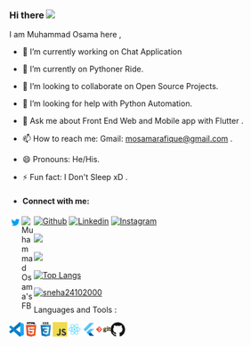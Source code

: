 ### Hi there <img src="https://media.giphy.com/media/hvRJCLFzcasrR4ia7z/giphy.gif" width="30px"> 


I am Muhammad Osama here , 

- 🔭 I’m currently working on Chat Application
- 🌱 I’m currently on Pythoner Ride.
- 👯 I’m looking to collaborate on Open Source Projects.
- 🤔 I’m looking for help with Python Automation.
- 💬 Ask me about Front End Web and Mobile app with Flutter .
- 📫 How to reach me: Gmail: mosamarafique@gmail.com .
- 😄 Pronouns: He/His.
- ⚡ Fun fact: I Don't Sleep xD .

- <h4 align="left">Connect with me:</h4>
<a href="https://twitter.com/itxomiqureshi">
  <img align="left" alt="Muhammad Osama's Twitter " width="22px" src="https://raw.githubusercontent.com/github/explore/80688e429a7d4ef2fca1e82350fe8e3517d3494d/topics/twitter/twitter.png" />
</a>
<a href="https://facebook.com/muhammad.osama.qureshi24/ ">
  <img align="left" alt="Muhammad Osama's FB " width="22px" src="https://i.pinimg.com/736x/ac/57/3b/ac573b439cde3dec8ca1c6739ae7f628.jpg" />
</a>

 [![Github](https://img.shields.io/badge/-Github-000?style=flat&logo=Github&logoColor=white)](https://github.com/Muhammad-Osama-Qureshi)
[![Linkedin](https://img.shields.io/badge/-LinkedIn-blue?style=flat&logo=Linkedin&logoColor=white)](https://www.linkedin.com/in/muhammad-osama-qureshi-4h2o)
[![Instagram](https://img.shields.io/badge/-Instagram-c13584?style=flat&labelColor=c13584&logo=instagram&logoColor=white)](https://www.instagram.com/m.osama.qureshi)




![](https://visitor-badge.glitch.me/badge?page_id=muhammad-osama-qureshi)





  <img width="48%" src="https://github-readme-streak-stats.herokuapp.com/?user=muhammad-osama-qureshi&theme=chartreuse-dark" />

[![Top Langs](https://github-readme-stats.vercel.app/api/top-langs/?username=muhammad-osama-qureshi&&theme=chartreuse-dark&text_color=#0000FF&border_color=#0000FF)](https://github.com/muhammad-osama-qureshi/github-readme-stats)
<p align="left"> <a href="https://github.com/ryo-ma/github-profile-trophy"><img src="https://github-profile-trophy.vercel.app/?username=Muhammad-Osama-Qureshi" alt="sneha24102000" /></a> </p>


Languages and Tools : 

<img align="left" alt="Visual Studio Code" width="26px" src="https://raw.githubusercontent.com/github/explore/80688e429a7d4ef2fca1e82350fe8e3517d3494d/topics/visual-studio-code/visual-studio-code.png" />
<img align="left" alt="HTML5" width="26px" src="https://raw.githubusercontent.com/github/explore/80688e429a7d4ef2fca1e82350fe8e3517d3494d/topics/html/html.png" />
<img align="left" alt="CSS3" width="26px" src="https://raw.githubusercontent.com/github/explore/80688e429a7d4ef2fca1e82350fe8e3517d3494d/topics/css/css.png" />
<img align="left" alt="JavaScript" width="26px" src="https://raw.githubusercontent.com/github/explore/80688e429a7d4ef2fca1e82350fe8e3517d3494d/topics/javascript/javascript.png" />
<img align="left" alt="React" width="26px" src="https://raw.githubusercontent.com/github/explore/80688e429a7d4ef2fca1e82350fe8e3517d3494d/topics/react/react.png" />
<img align="left" alt="Flutter" width="26px" src="https://raw.githubusercontent.com/github/explore/80688e429a7d4ef2fca1e82350fe8e3517d3494d/topics/flutter/flutter.png" />

<img align="left" alt="Git" width="26px" src="https://raw.githubusercontent.com/github/explore/80688e429a7d4ef2fca1e82350fe8e3517d3494d/topics/git/git.png" />
<img align="left" alt="GitHub" width="26px" src="https://raw.githubusercontent.com/github/explore/78df643247d429f6cc873026c0622819ad797942/topics/github/github.png" />








